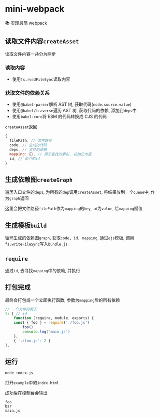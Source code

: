 # mini-webpack

📚 实现最简 webpack

## 读取文件内容`createAsset`

读取文件内容一共分为两步

### 读取内容

- 使用`fs.readFileSync`读取内容

### 获取文件的依赖关系

- 使用`@babel-parser`解析 AST 树, 获取代码(`node.source.value`)
- 使用`@babel/traverse`遍历 AST 树, 获取代码的依赖, 添加到`deps`中
- 使用`babel-core`将 ESM 的代码转换成 CJS 的代码

`createAsset`返回

```javascript
{
  filePath, // 文件路径
  code, // 生成的代码
  deps, // 文件的依赖
  mapping: {}, // 用于查找的索引, 初始化为空
  id, // 索引的id
}
```

## 生成依赖图`createGraph`

遍历入口文件的`deps`, 为所有的`dep`调用`createAsset`, 将结果放到一个`queue`中, 作为`graph`返回

这里会把文件路径`filePath`作为`mapping`的`key`, `id`为`value`, 给`mapping`赋值

## 生成模板`build`

循环生成的依赖图`graph`, 获取`code, id, mapping`, 通过`ejs`模板, 调用`fs.writeFileSync`写入`bundle.js`

## `require`

通过`id`, 去寻找`mapping`中的依赖, 并执行

## 打包完成

最终会打包成一个立即执行函数, 参数为`mapping`后的所有依赖

```javascript
// 一个文件的例子
1: [ // id
	function (require, module, exports) {
	const { foo } = require('./foo.js')
		foo()
		console.log('main.js')
	},
	{ './foo.js': 2 }
],
```

## 运行
```
node index.js
```

打开`example`中的`index.html`

成功后在控制台会输出

```
foo
bar
main.js
```
